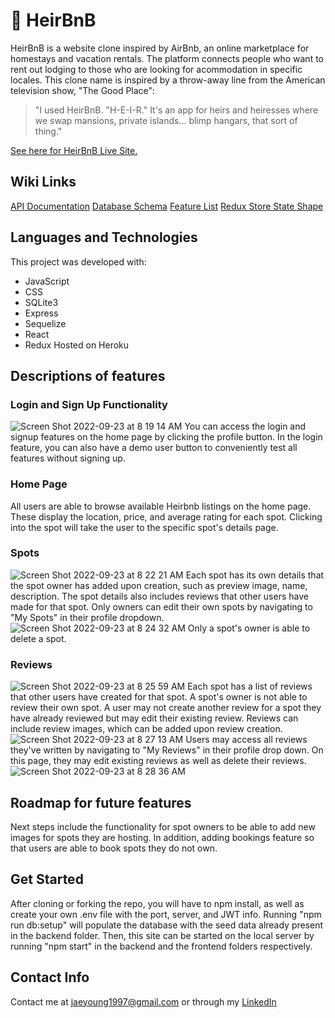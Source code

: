 # :crown: HeirBnB 

HeirBnB is a website clone inspired by AirBnb, an online marketplace for homestays and vacation rentals. The platform connects people who want to rent out lodging to those who are looking for acommodation in specific locales. This clone name is inspired by a throw-away line from the American television show, "The Good Place": 
> "I used HeirBnB. "H-E-I-R." It's an app for heirs and heiresses where we swap mansions, private islands... blimp hangars, that sort of thing."

[See here for HeirBnB Live Site.](https://apiproject-airbnbclone.herokuapp.com/)


## Wiki Links
[API Documentation](https://github.com/jaeyoungh1/API_Project/wiki/API-Documentation)
[Database Schema](https://github.com/jaeyoungh1/API_Project/wiki/Database-Schema)
[Feature List](https://github.com/jaeyoungh1/API_Project/wiki/Feature-List)
[Redux Store State Shape](https://github.com/jaeyoungh1/API_Project/wiki/Redux-Store-Shape)

## Languages and Technologies
This project was developed with:
- JavaScript
- CSS
- SQLite3
- Express
- Sequelize
- React
- Redux
Hosted on Heroku

## Descriptions of features
### Login and Sign Up Functionality
![Screen Shot 2022-09-23 at 8 19 14 AM](https://user-images.githubusercontent.com/103082046/191995421-5c7e4649-63ea-44b1-965e-367bede5543f.png)
You can access the login and signup features on the home page by clicking the profile button. In the login feature, you can also have a demo user button to conveniently test all features without signing up.

### Home Page
All users are able to browse available Heirbnb listings on the home page. These display the location, price, and average rating for each spot. Clicking into the spot will take the user to the specific spot's details page.

### Spots
![Screen Shot 2022-09-23 at 8 22 21 AM](https://user-images.githubusercontent.com/103082046/191996051-0387191c-609b-4e40-aa5f-8e2e333bdc46.png) 
Each spot has its own details that the spot owner has added upon creation, such as preview image, name, description. The spot details also includes reviews that other users have made for that spot. 
Only owners can edit their own spots by navigating to "My Spots" in their profile dropdown.
![Screen Shot 2022-09-23 at 8 24 32 AM](https://user-images.githubusercontent.com/103082046/191996494-a1ffd4db-d3f6-41ea-b777-693ae4df6787.png)
Only a spot's owner is able to delete a spot.

### Reviews
![Screen Shot 2022-09-23 at 8 25 59 AM](https://user-images.githubusercontent.com/103082046/191996786-178961a7-9df5-4c6a-afb1-14fba50a7a29.png)
Each spot has a list of reviews that other users have created for that spot. A spot's owner is not able to review their own spot. A user may not create another review for a spot they have already reviewed but may edit their existing review. Reviews can include review images, which can be added upon review creation. 
![Screen Shot 2022-09-23 at 8 27 13 AM](https://user-images.githubusercontent.com/103082046/191997086-8713cbf8-1a9b-4267-9f2c-b145264a7aa6.png)
Users may access all reviews they've written
 by navigating to "My Reviews" in their profile drop down. On this page, they may edit existing reviews as well as delete their reviews.
 ![Screen Shot 2022-09-23 at 8 28 36 AM](https://user-images.githubusercontent.com/103082046/191997331-0611e9fe-abe8-496a-ba03-048070bf04b5.png)

## Roadmap for future features
Next steps include the functionality for spot owners to be able to add new images for spots they are hosting. 
In addition, adding bookings feature so that users are able to book spots they do not own.

## Get Started
After cloning or forking the repo, you will have to npm install, as well as create your own .env file with the port, server, and JWT info. Running "npm run db:setup" will populate the database with the seed data already present in the backend folder. Then, this site can be started on the local server by running "npm start" in the backend and the frontend folders respectively. 

## Contact Info
Contact me at jaeyoung1997@gmail.com or through my [LinkedIn](https://www.linkedin.com/in/jaeyoung-hwang-71654490/)

